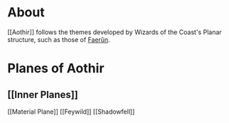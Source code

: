 # About
[[Aothir]] follows the themes developed by Wizards of the Coast's Planar structure, such as those of [Faerûn](https://forgottenrealms.fandom.com/wiki/Faerûn).

# Planes of Aothir
## [[Inner Planes]]
[[Material Plane]]
[[Feywild]]
[[Shadowfell]]
